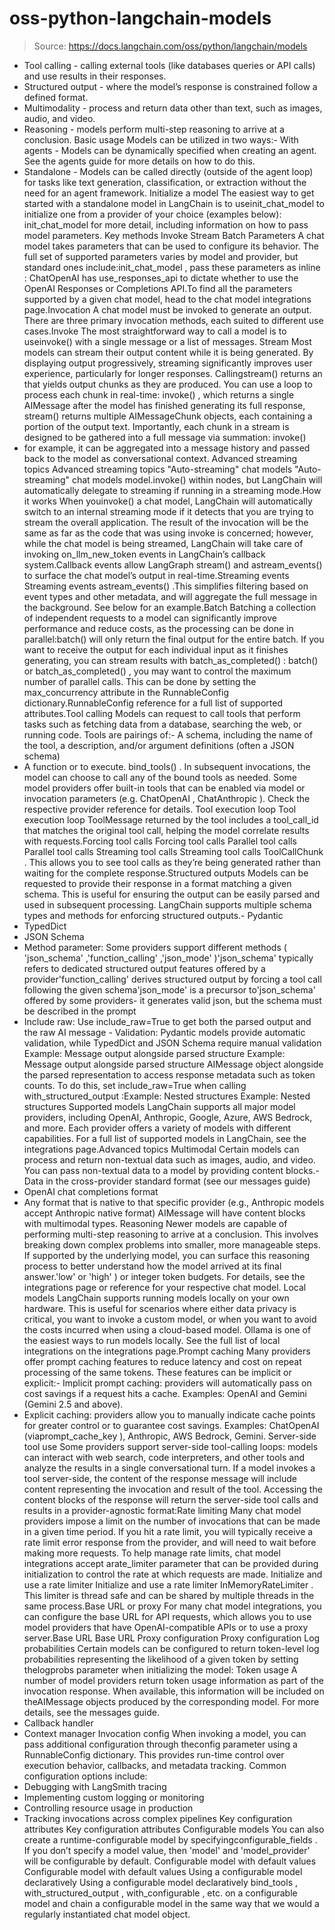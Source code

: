 # oss-python-langchain-models

> Source: https://docs.langchain.com/oss/python/langchain/models

- Tool calling - calling external tools (like databases queries or API calls) and use results in their responses.
- Structured output - where the model’s response is constrained follow a defined format.
- Multimodality - process and return data other than text, such as images, audio, and video.
- Reasoning - models perform multi-step reasoning to arrive at a conclusion.
Basic usage
Models can be utilized in two ways:- With agents - Models can be dynamically specified when creating an agent. See the agents guide for more details on how to do this.
- Standalone - Models can be called directly (outside of the agent loop) for tasks like text generation, classification, or extraction without the need for an agent framework.
Initialize a model
The easiest way to get started with a standalone model in LangChain is to useinit_chat_model
to initialize one from a provider of your choice (examples below):
init_chat_model
for more detail, including information on how to pass model parameters.
Key methods
Invoke
Stream
Batch
Parameters
A chat model takes parameters that can be used to configure its behavior. The full set of supported parameters varies by model and provider, but standard ones include:init_chat_model
, pass these parameters as inline :
ChatOpenAI
has use_responses_api
to dictate whether to use the OpenAI Responses or Completions API.To find all the parameters supported by a given chat model, head to the chat model integrations page.Invocation
A chat model must be invoked to generate an output. There are three primary invocation methods, each suited to different use cases.Invoke
The most straightforward way to call a model is to useinvoke()
with a single message or a list of messages.
Stream
Most models can stream their output content while it is being generated. By displaying output progressively, streaming significantly improves user experience, particularly for longer responses. Callingstream()
returns an that yields output chunks as they are produced. You can use a loop to process each chunk in real-time:
invoke()
, which returns a single AIMessage
after the model has finished generating its full response, stream()
returns multiple AIMessageChunk
objects, each containing a portion of the output text. Importantly, each chunk in a stream is designed to be gathered into a full message via summation:
invoke()
- for example, it can be aggregated into a message history and passed back to the model as conversational context.
Advanced streaming topics
Advanced streaming topics
"Auto-streaming" chat models
"Auto-streaming" chat models
model.invoke()
within nodes, but LangChain will automatically delegate to streaming if running in a streaming mode.How it works
When youinvoke()
a chat model, LangChain will automatically switch to an internal streaming mode if it detects that you are trying to stream the overall application. The result of the invocation will be the same as far as the code that was using invoke is concerned; however, while the chat model is being streamed, LangChain will take care of invoking on_llm_new_token
events in LangChain’s callback system.Callback events allow LangGraph stream()
and astream_events()
to surface the chat model’s output in real-time.Streaming events
Streaming events
astream_events()
.This simplifies filtering based on event types and other metadata, and will aggregate the full message in the background. See below for an example.Batch
Batching a collection of independent requests to a model can significantly improve performance and reduce costs, as the processing can be done in parallel:batch()
will only return the final output for the entire batch. If you want to receive the output for each individual input as it finishes generating, you can stream results with batch_as_completed()
:
batch()
or batch_as_completed()
, you may want to control the maximum number of parallel calls. This can be done by setting the max_concurrency
attribute in the RunnableConfig
dictionary.RunnableConfig
reference for a full list of supported attributes.Tool calling
Models can request to call tools that perform tasks such as fetching data from a database, searching the web, or running code. Tools are pairings of:- A schema, including the name of the tool, a description, and/or argument definitions (often a JSON schema)
- A function or to execute.
bind_tools()
. In subsequent invocations, the model can choose to call any of the bound tools as needed.
Some model providers offer built-in tools that can be enabled via model or invocation parameters (e.g. ChatOpenAI
, ChatAnthropic
). Check the respective provider reference for details.
Tool execution loop
Tool execution loop
ToolMessage
returned by the tool includes a tool_call_id
that matches the original tool call, helping the model correlate results with requests.Forcing tool calls
Forcing tool calls
Parallel tool calls
Parallel tool calls
Streaming tool calls
Streaming tool calls
ToolCallChunk
. This allows you to see tool calls as they’re being generated rather than waiting for the complete response.Structured outputs
Models can be requested to provide their response in a format matching a given schema. This is useful for ensuring the output can be easily parsed and used in subsequent processing. LangChain supports multiple schema types and methods for enforcing structured outputs.- Pydantic
- TypedDict
- JSON Schema
- Method parameter: Some providers support different methods (
'json_schema'
,'function_calling'
,'json_mode'
)'json_schema'
typically refers to dedicated structured output features offered by a provider'function_calling'
derives structured output by forcing a tool call following the given schema'json_mode'
is a precursor to'json_schema'
offered by some providers- it generates valid json, but the schema must be described in the prompt
- Include raw: Use
include_raw=True
to get both the parsed output and the raw AI message - Validation: Pydantic models provide automatic validation, while
TypedDict
and JSON Schema require manual validation
Example: Message output alongside parsed structure
Example: Message output alongside parsed structure
AIMessage
object alongside the parsed representation to access response metadata such as token counts. To do this, set include_raw=True
when calling with_structured_output
:Example: Nested structures
Example: Nested structures
Supported models
LangChain supports all major model providers, including OpenAI, Anthropic, Google, Azure, AWS Bedrock, and more. Each provider offers a variety of models with different capabilities. For a full list of supported models in LangChain, see the integrations page.Advanced topics
Multimodal
Certain models can process and return non-textual data such as images, audio, and video. You can pass non-textual data to a model by providing content blocks.- Data in the cross-provider standard format (see our messages guide)
- OpenAI chat completions format
- Any format that is native to that specific provider (e.g., Anthropic models accept Anthropic native format)
AIMessage
will have content blocks with multimodal types.
Reasoning
Newer models are capable of performing multi-step reasoning to arrive at a conclusion. This involves breaking down complex problems into smaller, more manageable steps. If supported by the underlying model, you can surface this reasoning process to better understand how the model arrived at its final answer.'low'
or 'high'
) or integer token budgets.
For details, see the integrations page or reference for your respective chat model.
Local models
LangChain supports running models locally on your own hardware. This is useful for scenarios where either data privacy is critical, you want to invoke a custom model, or when you want to avoid the costs incurred when using a cloud-based model. Ollama is one of the easiest ways to run models locally. See the full list of local integrations on the integrations page.Prompt caching
Many providers offer prompt caching features to reduce latency and cost on repeat processing of the same tokens. These features can be implicit or explicit:- Implicit prompt caching: providers will automatically pass on cost savings if a request hits a cache. Examples: OpenAI and Gemini (Gemini 2.5 and above).
- Explicit caching: providers allow you to manually indicate cache points for greater control or to guarantee cost savings. Examples:
ChatOpenAI
(viaprompt_cache_key
), Anthropic, AWS Bedrock, Gemini.
Server-side tool use
Some providers support server-side tool-calling loops: models can interact with web search, code interpreters, and other tools and analyze the results in a single conversational turn. If a model invokes a tool server-side, the content of the response message will include content representing the invocation and result of the tool. Accessing the content blocks of the response will return the server-side tool calls and results in a provider-agnostic format:Rate limiting
Many chat model providers impose a limit on the number of invocations that can be made in a given time period. If you hit a rate limit, you will typically receive a rate limit error response from the provider, and will need to wait before making more requests. To help manage rate limits, chat model integrations accept arate_limiter
parameter that can be provided during initialization to control the rate at which requests are made.
Initialize and use a rate limiter
Initialize and use a rate limiter
InMemoryRateLimiter
. This limiter is thread safe and can be shared by multiple threads in the same process.Base URL or proxy
For many chat model integrations, you can configure the base URL for API requests, which allows you to use model providers that have OpenAI-compatible APIs or to use a proxy server.Base URL
Base URL
Proxy configuration
Proxy configuration
Log probabilities
Certain models can be configured to return token-level log probabilities representing the likelihood of a given token by setting thelogprobs
parameter when initializing the model:
Token usage
A number of model providers return token usage information as part of the invocation response. When available, this information will be included on theAIMessage
objects produced by the corresponding model. For more details, see the messages guide.
- Callback handler
- Context manager
Invocation config
When invoking a model, you can pass additional configuration through theconfig
parameter using a RunnableConfig
dictionary. This provides run-time control over execution behavior, callbacks, and metadata tracking.
Common configuration options include:
- Debugging with LangSmith tracing
- Implementing custom logging or monitoring
- Controlling resource usage in production
- Tracking invocations across complex pipelines
Key configuration attributes
Key configuration attributes
Configurable models
You can also create a runtime-configurable model by specifyingconfigurable_fields
. If you don’t specify a model value, then 'model'
and 'model_provider'
will be configurable by default.
Configurable model with default values
Configurable model with default values
Using a configurable model declaratively
Using a configurable model declaratively
bind_tools
, with_structured_output
, with_configurable
, etc. on a configurable model and chain a configurable model in the same way that we would a regularly instantiated chat model object.